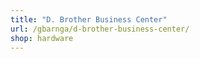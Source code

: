 ```yaml
---
title: "D. Brother Business Center"
url: /gbarnga/d-brother-business-center/
shop: hardware
---
```

